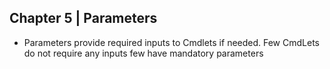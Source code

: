 ## Chapter 5 | Parameters

* Parameters provide required inputs to Cmdlets if needed. Few CmdLets do not require any inputs few have mandatory parameters
